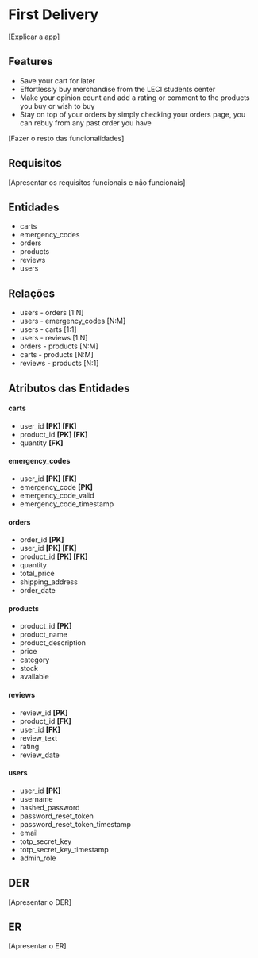 # First Delivery

[Explicar a app]

## Features

- Save your cart for later
- Effortlessly buy merchandise from the LECI students center
- Make your opinion count and add a rating or comment to the products you buy or wish to buy
- Stay on top of your orders by simply checking your orders page, you can rebuy from any past order you have

[Fazer o resto das funcionalidades]

## Requisitos

[Apresentar os requisitos funcionais e não funcionais]

## Entidades

* carts
* emergency_codes
* orders
* products
* reviews
* users

## Relações

* users - orders [1:N]
* users - emergency_codes [N:M]
* users - carts [1:1]
* users - reviews [1:N]
* orders - products [N:M]
* carts - products [N:M]
* reviews - products [N:1]

## Atributos das Entidades

#### carts

* user_id **[PK] [FK]**
* product_id **[PK] [FK]**
* quantity **[FK]**

#### emergency_codes

* user_id **[PK] [FK]**
* emergency_code **[PK]**
* emergency_code_valid
* emergency_code_timestamp

#### orders

* order_id **[PK]**
* user_id **[PK] [FK]**
* product_id **[PK] [FK]**
* quantity
* total_price
* shipping_address
* order_date

#### products

* product_id **[PK]**
* product_name
* product_description
* price
* category
* stock
* available

#### reviews

* review_id **[PK]**
* product_id **[FK]**
* user_id **[FK]**
* review_text
* rating
* review_date

#### users

* user_id **[PK]**
* username
* hashed_password
* password_reset_token
* password_reset_token_timestamp
* email
* totp_secret_key
* totp_secret_key_timestamp
* admin_role

## DER

[Apresentar o DER]

## ER

[Apresentar o ER]

